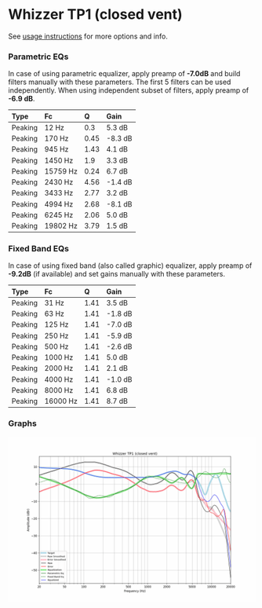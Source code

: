 # Whizzer TP1 (closed vent)
See [usage instructions](https://github.com/jaakkopasanen/AutoEq#usage) for more options and info.

### Parametric EQs
In case of using parametric equalizer, apply preamp of **-7.0dB** and build filters manually
with these parameters. The first 5 filters can be used independently.
When using independent subset of filters, apply preamp of **-6.9 dB**.

| Type    | Fc       |    Q | Gain    |
|:--------|:---------|:-----|:--------|
| Peaking | 12 Hz    | 0.3  | 5.3 dB  |
| Peaking | 170 Hz   | 0.45 | -8.3 dB |
| Peaking | 945 Hz   | 1.43 | 4.1 dB  |
| Peaking | 1450 Hz  | 1.9  | 3.3 dB  |
| Peaking | 15759 Hz | 0.24 | 6.7 dB  |
| Peaking | 2430 Hz  | 4.56 | -1.4 dB |
| Peaking | 3433 Hz  | 2.77 | 3.2 dB  |
| Peaking | 4994 Hz  | 2.68 | -8.1 dB |
| Peaking | 6245 Hz  | 2.06 | 5.0 dB  |
| Peaking | 19802 Hz | 3.79 | 1.5 dB  |

### Fixed Band EQs
In case of using fixed band (also called graphic) equalizer, apply preamp of **-9.2dB**
(if available) and set gains manually with these parameters.

| Type    | Fc       |    Q | Gain    |
|:--------|:---------|:-----|:--------|
| Peaking | 31 Hz    | 1.41 | 3.5 dB  |
| Peaking | 63 Hz    | 1.41 | -1.8 dB |
| Peaking | 125 Hz   | 1.41 | -7.0 dB |
| Peaking | 250 Hz   | 1.41 | -5.9 dB |
| Peaking | 500 Hz   | 1.41 | -2.6 dB |
| Peaking | 1000 Hz  | 1.41 | 5.0 dB  |
| Peaking | 2000 Hz  | 1.41 | 2.1 dB  |
| Peaking | 4000 Hz  | 1.41 | -1.0 dB |
| Peaking | 8000 Hz  | 1.41 | 6.8 dB  |
| Peaking | 16000 Hz | 1.41 | 8.7 dB  |

### Graphs
![](./Whizzer%20TP1%20(closed%20vent).png)